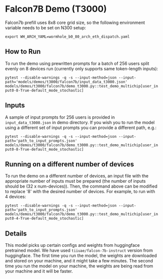 # Falcon7B Demo (T3000)

Falcon7b prefill uses 8x8 core grid size, so the following environment variable needs to be set on N300 setup:

`export WH_ARCH_YAML=wormhole_b0_80_arch_eth_dispatch.yaml`

## How to Run

To run the demo using prewritten prompts for a batch of 256 users split evenly on 8 devices run (currently only supports same token-length inputs):

`pytest --disable-warnings -q -s --input-method=json --input-path='models/demos/t3000/falcon7b/input_data_t3000.json' models/demos/t3000/falcon7b/demo_t3000.py::test_demo_multichip[user_input0-8-True-default_mode_stochastic]`

## Inputs

A sample of input prompts for 256 users is provided in `input_data_t3000.json` in demo directory. If you wish you to run the model using a different set of input prompts you can provide a different path, e.g.:

`pytest --disable-warnings -q -s --input-method=json --input-path='path_to_input_prompts.json' models/demos/t3000/falcon7b/demo_t3000.py::test_demo_multichip[user_input0-8-True-default_mode_stochastic]`

## Running on a different number of devices

To run the demo on a different number of devices, an input file with the appropriate number of inputs must be prepared (the number of inputs should be (32 x num-devices)). Then, the command above can be modified to replace '8' with
the desired number of devices. For example, to run with 4 devices:

`pytest --disable-warnings -q -s --input-method=json --input-path='path_to_input_prompts.json' models/demos/t3000/falcon7b/demo_t3000.py::test_demo_multichip[user_input0-4-True-default_mode_stochastic]`

## Details

This model picks up certain configs and weights from huggingface pretrained model. We have used `tiiuae/falcon-7b-instruct` version from huggingface. The first time you run the model, the weights are downloaded and stored on your machine, and it might take a few minutes. The second time you run the model on your machine, the weights are being read from your machine and it will be faster.
